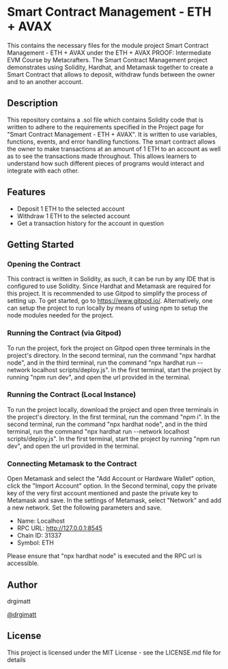 # Smart Contract Management - ETH + AVAX

This contains the necessary files for the module project Smart Contract Management - ETH + AVAX under the ETH + AVAX PROOF: Intermediate EVM Course by Metacrafters. The Smart Contract Management project demonstrates using Solidity, Hardhat, and Metamask together to create a Smart Contract that allows to deposit, withdraw funds between the owner and to an another account. 

## Description

This repository contains a .sol file which contains Solidity code that is written to adhere to the requirements specified in the Project page for "Smart Contract Management - ETH + AVAX". It is written to use variables, functions, events, and error handling functions. The smart contract allows the owner to make transactions at an amount of 1 ETH to an account as well as to see the transactions made throughout. This allows learners to understand how such different pieces of programs would interact and integrate with each other.

## Features

- Deposit 1 ETH to the selected account
- Withdraw 1 ETH to the selected account
- Get a transaction history for the account in question

## Getting Started

### Opening the Contract

This contract is written in Solidity, as such, it can be run by any IDE that is configured to use Solidity. Since Hardhat and Metamask are required for this project. It is recommended to use Gitpod to simplify the process of setting up. To get started, go to https://www.gitpod.io/. Alternatively, one can setup the project to run locally by means of using npm to setup the node modules needed for the project.

### Running the Contract (via Gitpod)

To run the project, fork the project on Gitpod open three terminals in the project's directory. In the second terminal, run the command "npx hardhat node", and in the third terminal, run the command "npx hardhat run --network localhost scripts/deploy.js". In the first terminal, start the project by running "npm run dev", and open the url provided in the terminal.

### Running the Contract (Local Instance)

To run the project locally, download the project and open three terminals in the project's directory. In the first terminal, run the command "npm i". In the second terminal, run the command "npx hardhat node", and in the third terminal, run the command "npx hardhat run --network localhost scripts/deploy.js". In the first terminal, start the project by running "npm run dev", and open the url provided in the terminal.

### Connecting Metamask to the Contract

Open Metamask and select the "Add Account or Hardware Wallet" option, click the "Import Account" option. In the Second terminal, copy the private key of the very first account mentioned and paste the private key to Metamask and save. In the settings of Metamask, select "Network" and add a new network. Set the following parameters and save.

- Name: Localhost
- RPC URL: http://127.0.0.1:8545
- Chain ID: 31337
- Symbol: ETH

Please ensure that "npx hardhat node" is executed and the RPC url is accessible.

## Author

drgimatt

[@drgimatt](https://github.com/drgimatt)

## License

This project is licensed under the MIT License - see the LICENSE.md file for details


